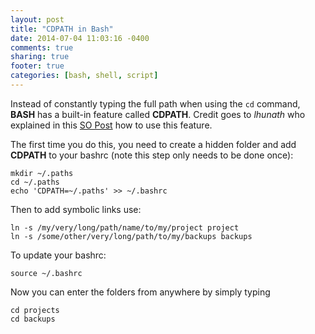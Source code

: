 ```yaml
---
layout: post
title: "CDPATH in Bash"
date: 2014-07-04 11:03:16 -0400
comments: true
sharing: true
footer: true
categories: [bash, shell, script]
---
```

Instead of constantly typing the full path when using the `cd` command, **BASH** has a built-in feature called **CDPATH**. Credit goes to _lhunath_ who explained in this [SO Post](http://stackoverflow.com/questions/670488/how-to-manage-long-paths-in-bash) how to use this feature. 

<!-- more -->

The first time you do this, you need to create a hidden folder and add **CDPATH** to your bashrc (note this step only needs to be done once):

```
mkdir ~/.paths
cd ~/.paths
echo 'CDPATH=~/.paths' >> ~/.bashrc
```

Then to add symbolic links use:

```
ln -s /my/very/long/path/name/to/my/project project
ln -s /some/other/very/long/path/to/my/backups backups
```


To update your bashrc:

```
source ~/.bashrc
```

Now you can enter the folders from anywhere by simply typing

```
cd projects
cd backups
```




